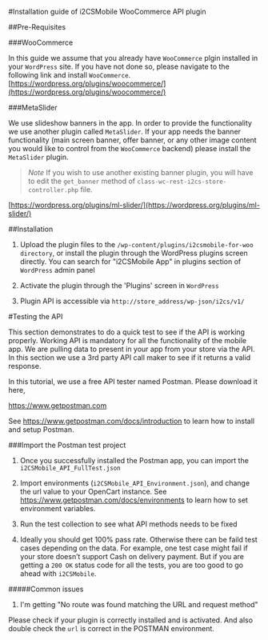 #Installation guide of i2CSMobile WooCommerce API plugin

##Pre-Requisites

###WooCommerce

In this guide we assume that you already have `WooCommerce` plgin installed in your `WordPress` site. If you have not done so, please navigate to the following link and install `WooCommerce`. [https://wordpress.org/plugins/woocommerce/](https://wordpress.org/plugins/woocommerce/)

###MetaSlider

We use slideshow banners in the app. In order to provide the functionality we use another plugin called `MetaSlider`. If your app needs the banner functionality (main screen banner, offer banner, or any other image content you would like to control from the `WooCommerce` backend) please install the `MetaSlider` plugin. 

> *Note* If you wish to use another existing banner plugin, you will have to edit the `get_banner` method of `class-wc-rest-i2cs-store-controller.php` file.

[https://wordpress.org/plugins/ml-slider/](https://wordpress.org/plugins/ml-slider/) 

##Installation

1. Upload the plugin files to the `/wp-content/plugins/i2csmobile-for-woo directory`, or install the plugin through the WordPress plugins screen directly. You can search for "i2CSMobile App" in plugins section of `WordPress` admin panel

2. Activate the plugin through the 'Plugins' screen in `WordPress`

3. Plugin API is accessible via `http://store_address/wp-json/i2cs/v1/`

#Testing the API

This section demonstrates to do a quick test to see if the API is working properly. Working API is mandatory for all the functionality of the mobile app. We are pulling data to present in your app from your store via the API. In this section we use a 3rd party API call maker to see if it returns a valid response.

In this tutorial, we use a free API tester named Postman. Please download it here,

https://www.getpostman.com

See https://www.getpostman.com/docs/introduction to learn how to install and setup Postman. 

###Import the Postman test project

1.	Once you successfully installed the Postman app, you can import the `i2CSMobile_API_FullTest.json`

2.	Import environments (`i2CSMobile_API_Environment.json`), and change the url value to your OpenCart instance. See https://www.getpostman.com/docs/environments to learn how to set environment variables.

3.	Run the test collection to see what API methods needs to be fixed

4.	Ideally you should get 100% pass rate. Otherwise there can be faild test cases depending on the data. For example, one test case might fail if your store doesn’t support Cash on delivery payment. But if you are getting a `200 OK` status code for all the tests, you are too good to go ahead with `i2CSMobile`.

#####Common issues

1.	I'm getting "No route was found matching the URL and request method"

   Please check if your plugin is correctly installed and is activated. And also double check the `url` is correct in the POSTMAN environment.
